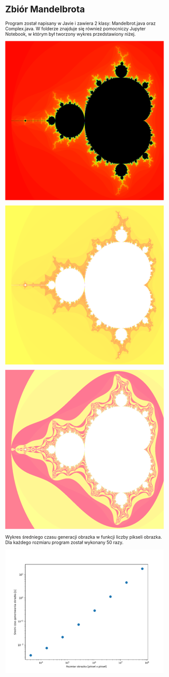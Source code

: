 # Zbiór Mandelbrota

Program został napisany w Javie i zawiera 2 klasy: Mandelbrot.java oraz Complex.java.
W folderze znajduje się również pomocniczy Jupyter Notebook, w którym był tworzony wykres przedstawiony niżej.

![alt text](https://github.com/JullSiee/WdPRiR/blob/main/Problem001/mandelbrot.png)

![alt text](https://github.com/JullSiee/WdPRiR/blob/main/Problem001/mandelbrot1.png)

![alt text](https://github.com/JullSiee/WdPRiR/blob/main/Problem001/mandelbrot2.png)

Wykres średniego czasu generacji obrazka w funkcji liczby pikseli obrazka. Dla każdego rozmiaru program został wykonany 50 razy.

![alt text](https://github.com/JullSiee/WdPRiR/blob/main/Problem001/plot.png)
